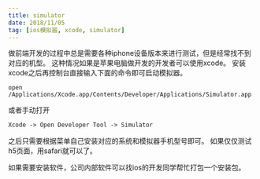 ```yaml
---
title: simulator
date: 2018/11/05
tag: [ios模拟器, xcode, simulator]
---
```


做前端开发的过程中总是需要各种iphone设备版本来进行测试，但是经常找不到对应的机型。
这种情况如果是苹果电脑做开发的开发者可以使用xcode。
安装xcode之后再控制台直接输入下面的命令即可启动模拟器。

```shell
open /Applications/Xcode.app/Contents/Developer/Applications/Simulator.app
```
或者手动打开
```html
Xcode -> Open Developer Tool -> Simulator
```

之后只需要根据菜单自己安装对应的系统和模拟器手机型号即可。
如果仅仅测试h5页面，用safari就可以了。

如果需要安装软件，公司内部软件可以找ios的开发同学帮忙打包一个安装包。

